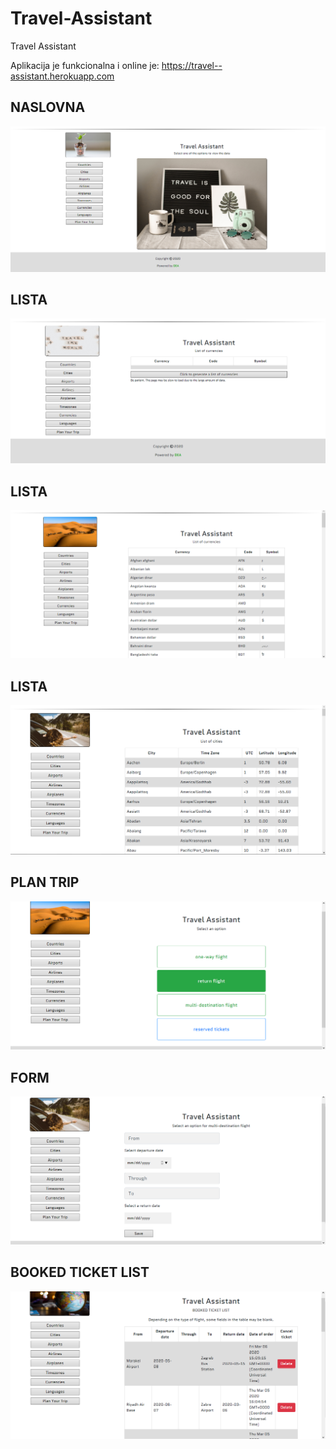 # Travel-Assistant
Travel Assistant

Aplikacija je funkcionalna i online je: https://travel--assistant.herokuapp.com

## NASLOVNA

![alt text](https://github.com/suncica-negra/Travel-Assistant/blob/master/public/travel1.png)

## LISTA

![alt text](https://github.com/suncica-negra/Travel-Assistant/blob/master/public/travel2.png)

## LISTA

![alt text](https://github.com/suncica-negra/Travel-Assistant/blob/master/public/travel3.png)

## LISTA

![alt text](https://github.com/suncica-negra/Travel-Assistant/blob/master/public/travel4.png)

## PLAN TRIP

![alt text](https://github.com/suncica-negra/Travel-Assistant/blob/master/public/travel5.png)

## FORM

![alt text](https://github.com/suncica-negra/Travel-Assistant/blob/master/public/travel6.png)

## BOOKED TICKET LIST

![alt text](https://github.com/suncica-negra/Travel-Assistant/blob/master/public/travel7.png)

